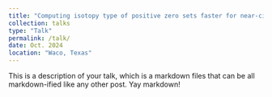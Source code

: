 ```yaml
---
title: "Computing isotopy type of positive zero sets faster for near-circuit polynomials"
collection: talks
type: "Talk"
permalink: /talk/
date: Oct. 2024
location: "Waco, Texas"
---
```


This is a description of your talk, which is a markdown files that can be all markdown-ified like any other post. Yay markdown!
